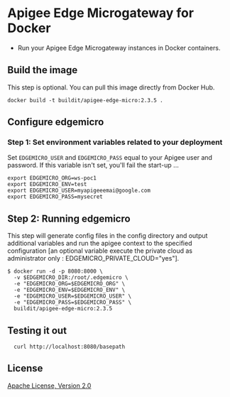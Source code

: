 # Apigee Edge Microgateway for Docker

* Run your Apigee Edge Microgateway instances in Docker containers.

## Build the image

This step is optional.  You can pull this image directly from Docker Hub.

```
docker build -t buildit/apigee-edge-micro:2.3.5 .
```

## Configure edgemicro

### Step 1: Set environment variables related to your deployment

Set `EDGEMICRO_USER` and `EDGEMICRO_PASS` equal to your Apigee user and password.
If this variable isn't set, you'll fail the start-up ...

```
export EDGEMICRO_ORG=ws-poc1
export EDGEMICRO_ENV=test
export EDGEMICRO_USER=myapigeeemai@google.com
export EDGEMICRO_PASS=mysecret
```

## Step 2: Running edgemicro


This step will generate config files in the config directory and output additional variables and run the apigee context to the specified configuration [an optional variable execute the private cloud as administrator only : EDGEMICRO_PRIVATE_CLOUD="yes"].


```
$ docker run -d -p 8080:8000 \
  -v $EDGEMICRO_DIR:/root/.edgemicro \
  -e "EDGEMICRO_ORG=$EDGEMICRO_ORG" \
  -e "EDGEMICRO_ENV=$EDGEMICRO_ENV" \
  -e "EDGEMICRO_USER=$EDGEMICRO_USER" \
  -e "EDGEMICRO_PASS=$EDGEMICRO_PASS" \
  buildit/apigee-edge-micro:2.3.5
```

## Testing it out

```
  curl http://localhost:8080/basepath
```

## License

[Apache License, Version 2.0](/2/apigee-edge-microgateway/LICENSE)
